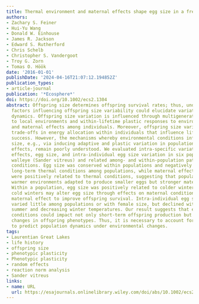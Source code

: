 ```yaml
---
title: Thermal environment and maternal effects shape egg size in a freshwater fish
authors:
- Zachary S. Feiner
- Hui-Yu Wang
- Donald W. Einhouse
- James R. Jackson
- Edward S. Rutherford
- Chris Schelb
- Christopher S. Vandergoot
- Troy G. Zorn
- Tomas O. Höök
date: '2016-01-01'
publishDate: '2024-04-16T21:07:12.194852Z'
publication_types:
- article-journal
publication: '*Ecosphere*'
doi: https://doi.org/10.1002/ecs2.1304
abstract: Offspring size determines offspring survival rates; thus, understanding
  factors influencing offspring size variability could elucidate variation in population
  dynamics. Offspring size variation is influenced through multigenerational adaptation
  to local environments and within-lifetime plastic responses to environmental variability
  and maternal effects among individuals. Moreover, offspring size variation may represent
  trade-offs in energy allocation within individuals that influence lifetime reproductive
  success. However, the mechanisms whereby environmental conditions influence offspring
  size, e.g., via inducing adaptive and plastic variation in population-scale maternal
  effects, remain poorly understood. We evaluated intra-specific variation in maternal
  effects, egg size, and intra-individual egg size variation in six populations of
  walleye (Sander vitreus) and related among- and within-population patterns to thermal
  conditions. Egg size was conserved within populations and negatively related to
  long-term thermal conditions among populations, while maternal effect strengths
  were positively related to thermal conditions, suggesting that populations inhabiting
  warmer environments adapted to produce smaller eggs but stronger maternal effects.
  Within a population, egg size was positively related to colder winters, suggesting
  cold winters may alter egg size through effects on maternal condition or as an adaptive
  maternal effect to improve offspring survival. Intra-individual egg size variation
  varied little among populations or with female size, but declined with increasing
  summer and decreasing winter temperatures. Our result suggests that environmental
  conditions could impact not only short-term offspring production but also spur adaptive
  changes in offspring phenotypes. Thus, it is necessary to account for adaptive responses
  to predict population dynamics under environmental changes.
tags:
- Laurentian Great Lakes
- life history
- offspring size
- phenotypic plasticity
- Phenotypic plasticity
- random effects
- reaction norm analysis
- Sander vitreus
links:
- name: URL
  url: https://esajournals.onlinelibrary.wiley.com/doi/abs/10.1002/ecs2.1304
---
```

